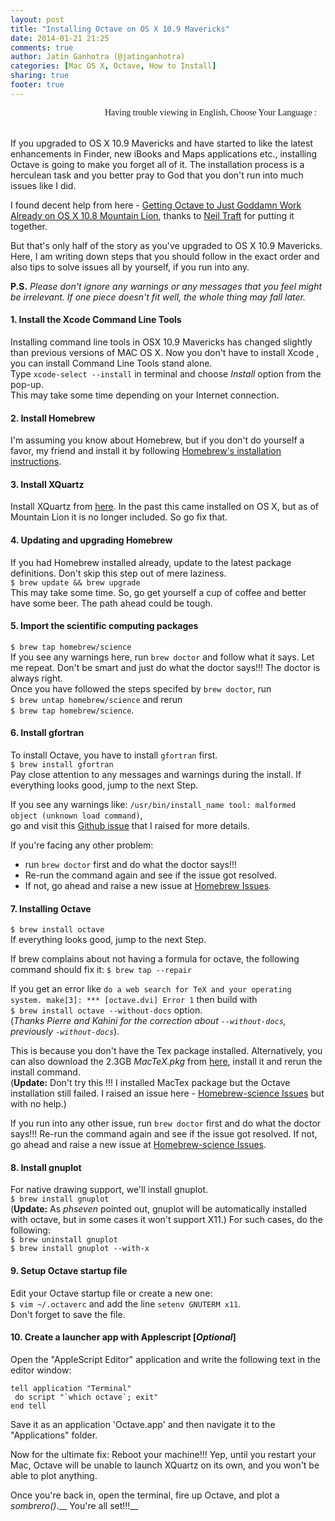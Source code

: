 ```yaml
---
layout: post
title: "Installing Octave on OS X 10.9 Mavericks"
date: 2014-01-21 21:25
comments: true
author: Jatin Ganhotra (@jatinganhotra)
categories: [Mac OS X, Octave, How to Install]
sharing: true
footer: true
---
```


<link href='http://fonts.googleapis.com/css?family=Coming+Soon&subset=latin,latin-ext' rel='stylesheet' type='text/css'>

<div>
<span style="float:right;" id="google_translate_element"></span>
<span style="float:right; font-family: 'Coming Soon', cursive;">Having trouble viewing in English, Choose Your Language : &nbsp;&nbsp;&nbsp;</span>
</div>
<BR>&nbsp;<BR>

If you upgraded to OS X 10.9 Mavericks and have started to like the latest enhancements in Finder, new iBooks and Maps applications etc., installing Octave is going to make you forget all of it. The installation process is a herculean task and you better pray to God that you don't run into much issues like I did.

I found decent help from here - [Getting Octave to Just Goddamn Work Already on OS X 10.8 Mountain Lion](http://ntraft.com/getting-octave-to-work-on-mountain-lion/), thanks to [Neil Traft](http://ntraft.com) for putting it together.  

But that's only half of the story as you've upgraded to OS X 10.9 Mavericks. Here, I am writing down steps that you should follow in the exact order and also tips to solve issues all by yourself, if you run into any.

__P.S.__ _Please don't ignore any warnings or any messages that you feel might be irrelevant. If one piece doesn't fit well, the whole thing may fall later._

#### 1. Install the Xcode Command Line Tools  
Installing command line tools in OSX 10.9 Mavericks has changed slightly than previous versions of MAC OS X. Now you don't have to install Xcode , you can install Command Line Tools stand alone.  
Type `xcode-select --install` in terminal and choose _Install_ option from the pop-up.  
This may take some time depending on your Internet connection.  

#### 2. Install Homebrew  
I'm assuming you know about Homebrew, but if you don't do yourself a favor, my friend and install it by following [Homebrew's installation instructions](https://github.com/mxcl/homebrew/wiki/installation).  

#### 3. Install XQuartz  
Install XQuartz from [here](https://xquartz.macosforge.org/landing/). In the past this came installed on OS X, but as of Mountain Lion it is no longer included. So go fix that.  

#### 4. Updating and upgrading Homebrew  
If you had Homebrew installed already, update to the latest package definitions. Don't skip this step out of mere laziness.  
`$ brew update && brew upgrade`  
This may take some time. So, go get yourself a cup of coffee and better have some beer. The path ahead could be tough.

#### 5. Import the scientific computing packages  
`$ brew tap homebrew/science`  
If you see any warnings here, run `brew doctor` and follow what it says. Let me repeat. Don't be smart and just do what the doctor says!!! The doctor is always right.  
Once you have followed the steps specifed by `brew doctor`, run  
`$ brew untap homebrew/science` and rerun  
`$ brew tap homebrew/science`.  

#### 6. Install gfortran  
To install Octave, you have to install `gfortran` first.  
`$ brew install gfortran`  
Pay close attention to any messages and warnings during the install. If everything looks good, jump to the next Step.  

If you see any warnings like: `/usr/bin/install_name tool: malformed object (unknown load command)`,  
go and visit this [Github issue](https://github.com/Homebrew/homebrew/issues/25665) that I raised for more details.  

If you're facing any other problem:  
  * run `brew doctor` first and do what the doctor says!!!  
  * Re-run the command again and see if the issue got resolved.  
  * If not, go ahead and raise a new issue at [Homebrew Issues](https://github.com/Homebrew/homebrew/issues).  

#### 7. Installing Octave  
`$ brew install octave`  
If everything looks good, jump to the next Step.  

If brew complains about not having a formula for octave, the following command should fix it:
`$ brew tap --repair`  

If you get an error like `do a web search for TeX and your operating system. make[3]: *** [octave.dvi] Error 1` then build with  
`$ brew install octave --without-docs` option.  
(_Thanks Pierre and Kahini for the correction about `--without-docs`, previously `-without-docs`_).  

This is because you don't have the Tex package installed. Alternatively, you can also download the 2.3GB _MacTeX.pkg_ from [here](http://tug.org/mactex/), install it and rerun the install command.  
(__Update:__ Don't try this !!! I installed MacTex package but the Octave installation still failed. I raised an issue here - [Homebrew-science Issues](https://github.com/Homebrew/homebrew-science/issues/796) but with no help.)

If you run into any other issue, run `brew doctor` first and do what the doctor says!!! Re-run the command again and   see if the issue got resolved. If not, go ahead and raise a new issue at [Homebrew-science Issues](https://github.com/Homebrew/homebrew-science/issues).  

#### 8. Install gnuplot  
For native drawing support, we'll install gnuplot.  
`$ brew install gnuplot`  
(__Update:__ As _phseven_ pointed out, gnuplot will be automatically installed with octave, but in some cases it won't support X11.) For such cases, do the following:  
`$ brew uninstall gnuplot`  
`$ brew install gnuplot --with-x`  

#### 9. Setup Octave startup file  
Edit your Octave startup file or create a new one:  
`$ vim ~/.octaverc` and add the line `setenv GNUTERM x11`.  
Don't forget to save the file.  

#### 10. Create a launcher app with Applescript [_Optional_]  
Open the "AppleScript Editor" application and write the following text in the editor window:
```
tell application "Terminal"
 do script "`which octave`; exit"
end tell
```
Save it as an application 'Octave.app' and then navigate it to the "Applications" folder.  

Now for the ultimate fix: Reboot your machine!!! Yep, until you restart your Mac, Octave will be unable to launch XQuartz on its own, and you won't be able to plot anything.  

Once you're back in, open the terminal, fire up Octave, and plot a _sombrero()_.__ You're all set!!!__
